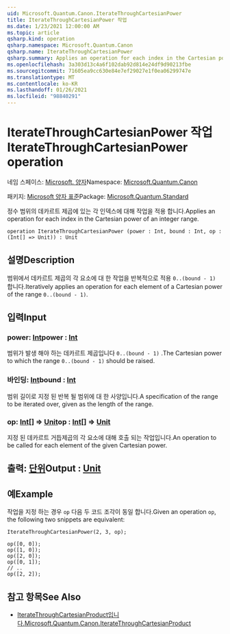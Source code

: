 ```yaml
---
uid: Microsoft.Quantum.Canon.IterateThroughCartesianPower
title: IterateThroughCartesianPower 작업
ms.date: 1/23/2021 12:00:00 AM
ms.topic: article
qsharp.kind: operation
qsharp.namespace: Microsoft.Quantum.Canon
qsharp.name: IterateThroughCartesianPower
qsharp.summary: Applies an operation for each index in the Cartesian power of an integer range.
ms.openlocfilehash: 3a303d13c4a6f102dab92d814e24df9d90213fbe
ms.sourcegitcommit: 71605ea9cc630e84e7ef29027e1f0ea06299747e
ms.translationtype: MT
ms.contentlocale: ko-KR
ms.lasthandoff: 01/26/2021
ms.locfileid: "98840291"
---
```

# <a name="iteratethroughcartesianpower-operation"></a><span data-ttu-id="38307-102">IterateThroughCartesianPower 작업</span><span class="sxs-lookup"><span data-stu-id="38307-102">IterateThroughCartesianPower operation</span></span>

<span data-ttu-id="38307-103">네임 스페이스: [Microsoft. 양자](xref:Microsoft.Quantum.Canon)</span><span class="sxs-lookup"><span data-stu-id="38307-103">Namespace: [Microsoft.Quantum.Canon](xref:Microsoft.Quantum.Canon)</span></span>

<span data-ttu-id="38307-104">패키지: [Microsoft 양자 표준](https://nuget.org/packages/Microsoft.Quantum.Standard)</span><span class="sxs-lookup"><span data-stu-id="38307-104">Package: [Microsoft.Quantum.Standard](https://nuget.org/packages/Microsoft.Quantum.Standard)</span></span>


<span data-ttu-id="38307-105">정수 범위의 데카르트 제곱에 있는 각 인덱스에 대해 작업을 적용 합니다.</span><span class="sxs-lookup"><span data-stu-id="38307-105">Applies an operation for each index in the Cartesian power of an integer range.</span></span>

```qsharp
operation IterateThroughCartesianPower (power : Int, bound : Int, op : (Int[] => Unit)) : Unit
```


## <a name="description"></a><span data-ttu-id="38307-106">설명</span><span class="sxs-lookup"><span data-stu-id="38307-106">Description</span></span>

<span data-ttu-id="38307-107">범위에서 데카르트 제곱의 각 요소에 대 한 작업을 반복적으로 적용 `0..(bound - 1)` 합니다.</span><span class="sxs-lookup"><span data-stu-id="38307-107">Iteratively applies an operation for each element of a Cartesian power of the range `0..(bound - 1)`.</span></span>

## <a name="input"></a><span data-ttu-id="38307-108">입력</span><span class="sxs-lookup"><span data-stu-id="38307-108">Input</span></span>

### <a name="power--int"></a><span data-ttu-id="38307-109">power: [Int](xref:microsoft.quantum.lang-ref.int)</span><span class="sxs-lookup"><span data-stu-id="38307-109">power : [Int](xref:microsoft.quantum.lang-ref.int)</span></span>

<span data-ttu-id="38307-110">범위가 발생 해야 하는 데카르트 제곱입니다 `0..(bound - 1)` .</span><span class="sxs-lookup"><span data-stu-id="38307-110">The Cartesian power to which the range `0..(bound - 1)` should be raised.</span></span>


### <a name="bound--int"></a><span data-ttu-id="38307-111">바인딩: [Int](xref:microsoft.quantum.lang-ref.int)</span><span class="sxs-lookup"><span data-stu-id="38307-111">bound : [Int](xref:microsoft.quantum.lang-ref.int)</span></span>

<span data-ttu-id="38307-112">범위 길이로 지정 된 반복 될 범위에 대 한 사양입니다.</span><span class="sxs-lookup"><span data-stu-id="38307-112">A specification of the range to be iterated over, given as the length of the range.</span></span>


### <a name="op--int--unit"></a><span data-ttu-id="38307-113">op: [Int](xref:microsoft.quantum.lang-ref.int)[] => [Unit](xref:microsoft.quantum.lang-ref.unit)</span><span class="sxs-lookup"><span data-stu-id="38307-113">op : [Int](xref:microsoft.quantum.lang-ref.int)[] => [Unit](xref:microsoft.quantum.lang-ref.unit)</span></span> 

<span data-ttu-id="38307-114">지정 된 데카르트 거듭제곱의 각 요소에 대해 호출 되는 작업입니다.</span><span class="sxs-lookup"><span data-stu-id="38307-114">An operation to be called for each element of the given Cartesian power.</span></span>



## <a name="output--unit"></a><span data-ttu-id="38307-115">출력: [단위](xref:microsoft.quantum.lang-ref.unit)</span><span class="sxs-lookup"><span data-stu-id="38307-115">Output : [Unit](xref:microsoft.quantum.lang-ref.unit)</span></span>



## <a name="example"></a><span data-ttu-id="38307-116">예</span><span class="sxs-lookup"><span data-stu-id="38307-116">Example</span></span>

<span data-ttu-id="38307-117">작업을 지정 하는 경우 `op` 다음 두 코드 조각이 동일 합니다.</span><span class="sxs-lookup"><span data-stu-id="38307-117">Given an operation `op`, the following two snippets are equivalent:</span></span>

```qsharp
IterateThroughCartesianPower(2, 3, op);
```

```qsharp
op([0, 0]);
op([1, 0]);
op([2, 0]);
op([0, 1]);
// ..
op([2, 2]);
```

## <a name="see-also"></a><span data-ttu-id="38307-118">참고 항목</span><span class="sxs-lookup"><span data-stu-id="38307-118">See Also</span></span>

- [<span data-ttu-id="38307-119">IterateThroughCartesianProduct입니다.</span><span class="sxs-lookup"><span data-stu-id="38307-119">Microsoft.Quantum.Canon.IterateThroughCartesianProduct</span></span>](xref:Microsoft.Quantum.Canon.IterateThroughCartesianProduct)
